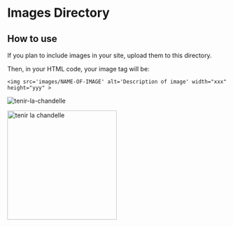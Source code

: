 # Images Directory
## How to use

If you plan to include images in your site, upload them to this directory.

Then, in your HTML code, your image tag will be:

`<img src='images/NAME-OF-IMAGE' alt='Description of image' width="xxx" height="yyy" >`

![tenir-la-chandelle](https://user-images.githubusercontent.com/94960769/150649521-77dfb7dd-69ac-4df9-b124-92f57782a072.jpg)

<img src='images/77dfb7dd-69ac-4df9-b124-92f57782a072.jpg' alt='tenir la chandelle' width="250" height="250" >
